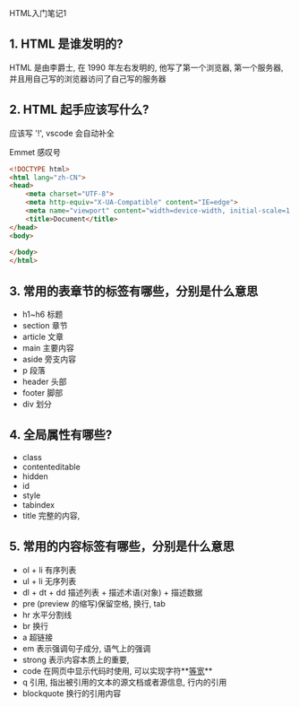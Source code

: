 HTML入门笔记1

## 1. HTML 是谁发明的?

HTML 是由李爵士, 在 1990 年左右发明的, 他写了第一个浏览器, 第一个服务器, 并且用自己写的浏览器访问了自己写的服务器

## 2. HTML 起手应该写什么?

应该写  '!', vscode 会自动补全

Emmet 感叹号

```html
<!DOCTYPE html>
<html lang="zh-CN">
<head>
    <meta charset="UTF-8">
    <meta http-equiv="X-UA-Compatible" content="IE=edge">
    <meta name="viewport" content="width=device-width, initial-scale=1.0">
    <title>Document</title>
</head>
<body>
    
</body>
</html>	
```

## 3. 常用的表章节的标签有哪些，分别是什么意思

- h1~h6 标题
- section 章节
- article 文章
- main 主要内容
- aside 旁支内容
- p 段落
- header 头部
- footer 脚部
- div 划分

## 4. 全局属性有哪些?

- class
- contenteditable
- hidden
- id
- style
- tabindex
- title 完整的内容,

## 5. 常用的内容标签有哪些，分别是什么意思

- ol + li 有序列表
- ul + li 无序列表
- dl + dt + dd 描述列表 + 描述术语(对象) + 描述数据
- pre (preview 的缩写)保留空格, 换行, tab
- hr 水平分割线
- br 换行
- a 超链接
- em 表示强调句子成分, 语气上的强调
- strong 表示内容本质上的重要,
- code 在网页中显示代码时使用, 可以实现字符**<u>等宽</u>**
- q 引用, 指出被引用的文本的源文档或者源信息, 行内的引用
- blockquote 换行的引用内容





